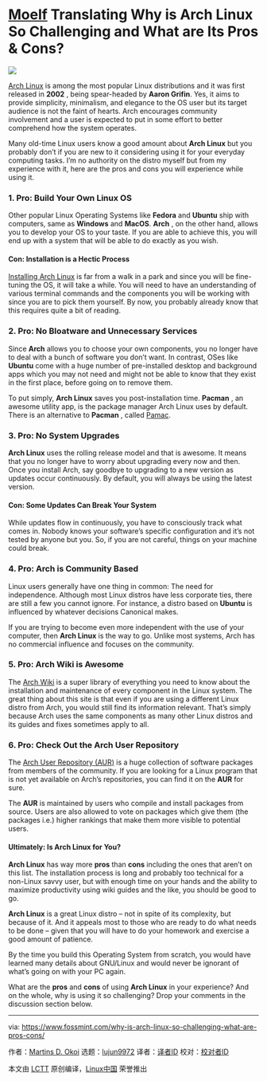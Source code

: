 [Moelf](https://github.com/Moelf) Translating
Why is Arch Linux So Challenging and What are Its Pros & Cons?
======

![](https://www.fossmint.com/wp-content/plugins/lazy-load/images/1x1.trans.gif)

[Arch Linux][1] is among the most popular Linux distributions and it was first released in **2002** , being spear-headed by **Aaron Grifin**. Yes, it aims to provide simplicity, minimalism, and elegance to the OS user but its target audience is not the faint of hearts. Arch encourages community involvement and a user is expected to put in some effort to better comprehend how the system operates.

Many old-time Linux users know a good amount about **Arch Linux** but you probably don’t if you are new to it considering using it for your everyday computing tasks. I’m no authority on the distro myself but from my experience with it, here are the pros and cons you will experience while using it.

### 1\. Pro: Build Your Own Linux OS

Other popular Linux Operating Systems like **Fedora** and **Ubuntu** ship with computers, same as **Windows** and **MacOS**. **Arch** , on the other hand, allows you to develop your OS to your taste. If you are able to achieve this, you will end up with a system that will be able to do exactly as you wish.

#### Con: Installation is a Hectic Process

[Installing Arch Linux][2] is far from a walk in a park and since you will be fine-tuning the OS, it will take a while. You will need to have an understanding of various terminal commands and the components you will be working with since you are to pick them yourself. By now, you probably already know that this requires quite a bit of reading.

### 2\. Pro: No Bloatware and Unnecessary Services

Since **Arch** allows you to choose your own components, you no longer have to deal with a bunch of software you don’t want. In contrast, OSes like **Ubuntu** come with a huge number of pre-installed desktop and background apps which you may not need and might not be able to know that they exist in the first place, before going on to remove them.

To put simply, **Arch Linux** saves you post-installation time. **Pacman** , an awesome utility app, is the package manager Arch Linux uses by default. There is an alternative to **Pacman** , called [Pamac][3].

### 3\. Pro: No System Upgrades

**Arch Linux** uses the rolling release model and that is awesome. It means that you no longer have to worry about upgrading every now and then. Once you install Arch, say goodbye to upgrading to a new version as updates occur continuously. By default, you will always be using the latest version.

#### Con: Some Updates Can Break Your System

While updates flow in continuously, you have to consciously track what comes in. Nobody knows your software’s specific configuration and it’s not tested by anyone but you. So, if you are not careful, things on your machine could break.

### 4\. Pro: Arch is Community Based

Linux users generally have one thing in common: The need for independence. Although most Linux distros have less corporate ties, there are still a few you cannot ignore. For instance, a distro based on **Ubuntu** is influenced by whatever decisions Canonical makes.

If you are trying to become even more independent with the use of your computer, then **Arch Linux** is the way to go. Unlike most systems, Arch has no commercial influence and focuses on the community.

### 5\. Pro: Arch Wiki is Awesome

The [Arch Wiki][4] is a super library of everything you need to know about the installation and maintenance of every component in the Linux system. The great thing about this site is that even if you are using a different Linux distro from Arch, you would still find its information relevant. That’s simply because Arch uses the same components as many other Linux distros and its guides and fixes sometimes apply to all.

### 6\. Pro: Check Out the Arch User Repository

The [Arch User Repository (AUR)][5] is a huge collection of software packages from members of the community. If you are looking for a Linux program that is not yet available on Arch’s repositories, you can find it on the **AUR** for sure.

The **AUR** is maintained by users who compile and install packages from source. Users are also allowed to vote on packages which give them (the packages i.e.) higher rankings that make them more visible to potential users.

#### Ultimately: Is Arch Linux for You?

**Arch Linux** has way more **pros** than **cons** including the ones that aren’t on this list. The installation process is long and probably too technical for a non-Linux savvy user, but with enough time on your hands and the ability to maximize productivity using wiki guides and the like, you should be good to go.

**Arch Linux** is a great Linux distro – not in spite of its complexity, but because of it. And it appeals most to those who are ready to do what needs to be done – given that you will have to do your homework and exercise a good amount of patience.

By the time you build this Operating System from scratch, you would have learned many details about GNU/Linux and would never be ignorant of what’s going on with your PC again.

What are the **pros** and **cons** of using **Arch Linux** in your experience? And on the whole, why is using it so challenging? Drop your comments in the discussion section below.

--------------------------------------------------------------------------------

via: https://www.fossmint.com/why-is-arch-linux-so-challenging-what-are-pros-cons/

作者：[Martins D. Okoi][a]
选题：[lujun9972](https://github.com/lujun9972)
译者：[译者ID](https://github.com/译者ID)
校对：[校对者ID](https://github.com/校对者ID)

本文由 [LCTT](https://github.com/LCTT/TranslateProject) 原创编译，[Linux中国](https://linux.cn/) 荣誉推出

[a]:https://www.fossmint.com/author/dillivine/
[1]:https://www.archlinux.org/
[2]:https://www.tecmint.com/arch-linux-installation-and-configuration-guide/
[3]:https://www.fossmint.com/pamac-arch-linux-gui-package-manager/
[4]:https://wiki.archlinux.org/
[5]:https://wiki.archlinux.org/index.php/Arch_User_Repository

